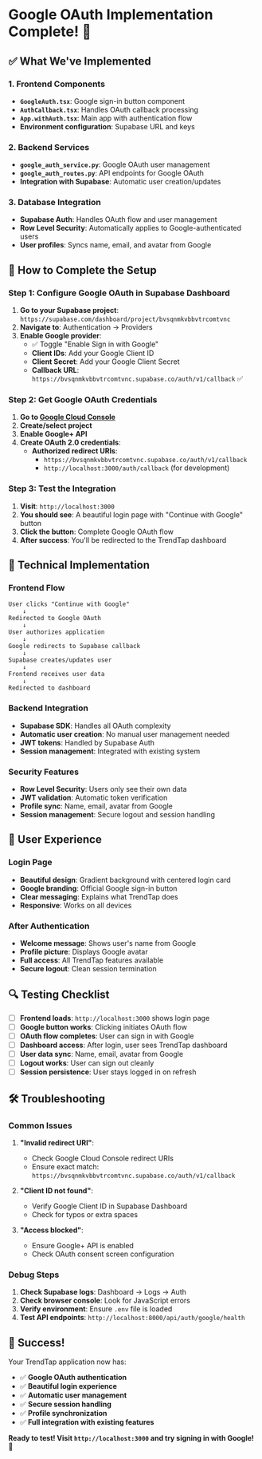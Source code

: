 # Google OAuth Implementation Complete! 🎉

## ✅ What We've Implemented

### 1. **Frontend Components**
- **`GoogleAuth.tsx`**: Google sign-in button component
- **`AuthCallback.tsx`**: Handles OAuth callback processing
- **`App.withAuth.tsx`**: Main app with authentication flow
- **Environment configuration**: Supabase URL and keys

### 2. **Backend Services**
- **`google_auth_service.py`**: Google OAuth user management
- **`google_auth_routes.py`**: API endpoints for Google OAuth
- **Integration with Supabase**: Automatic user creation/updates

### 3. **Database Integration**
- **Supabase Auth**: Handles OAuth flow and user management
- **Row Level Security**: Automatically applies to Google-authenticated users
- **User profiles**: Syncs name, email, and avatar from Google

## 🚀 How to Complete the Setup

### Step 1: Configure Google OAuth in Supabase Dashboard

1. **Go to your Supabase project**: `https://supabase.com/dashboard/project/bvsqnmkvbbvtrcomtvnc`
2. **Navigate to**: Authentication → Providers
3. **Enable Google provider**:
   - ✅ Toggle "Enable Sign in with Google"
   - **Client IDs**: Add your Google Client ID
   - **Client Secret**: Add your Google Client Secret
   - **Callback URL**: `https://bvsqnmkvbbvtrcomtvnc.supabase.co/auth/v1/callback` ✅

### Step 2: Get Google OAuth Credentials

1. **Go to [Google Cloud Console](https://console.cloud.google.com/)**
2. **Create/select project**
3. **Enable Google+ API**
4. **Create OAuth 2.0 credentials**:
   - **Authorized redirect URIs**:
     - `https://bvsqnmkvbbvtrcomtvnc.supabase.co/auth/v1/callback`
     - `http://localhost:3000/auth/callback` (for development)

### Step 3: Test the Integration

1. **Visit**: `http://localhost:3000`
2. **You should see**: A beautiful login page with "Continue with Google" button
3. **Click the button**: Complete Google OAuth flow
4. **After success**: You'll be redirected to the TrendTap dashboard

## 🔧 Technical Implementation

### Frontend Flow
```
User clicks "Continue with Google"
    ↓
Redirected to Google OAuth
    ↓
User authorizes application
    ↓
Google redirects to Supabase callback
    ↓
Supabase creates/updates user
    ↓
Frontend receives user data
    ↓
Redirected to dashboard
```

### Backend Integration
- **Supabase SDK**: Handles all OAuth complexity
- **Automatic user creation**: No manual user management needed
- **JWT tokens**: Handled by Supabase Auth
- **Session management**: Integrated with existing system

### Security Features
- **Row Level Security**: Users only see their own data
- **JWT validation**: Automatic token verification
- **Profile sync**: Name, email, avatar from Google
- **Session management**: Secure logout and session handling

## 🎯 User Experience

### Login Page
- **Beautiful design**: Gradient background with centered login card
- **Google branding**: Official Google sign-in button
- **Clear messaging**: Explains what TrendTap does
- **Responsive**: Works on all devices

### After Authentication
- **Welcome message**: Shows user's name from Google
- **Profile picture**: Displays Google avatar
- **Full access**: All TrendTap features available
- **Secure logout**: Clean session termination

## 🔍 Testing Checklist

- [ ] **Frontend loads**: `http://localhost:3000` shows login page
- [ ] **Google button works**: Clicking initiates OAuth flow
- [ ] **OAuth flow completes**: User can sign in with Google
- [ ] **Dashboard access**: After login, user sees TrendTap dashboard
- [ ] **User data sync**: Name, email, avatar from Google
- [ ] **Logout works**: User can sign out cleanly
- [ ] **Session persistence**: User stays logged in on refresh

## 🛠️ Troubleshooting

### Common Issues

1. **"Invalid redirect URI"**:
   - Check Google Cloud Console redirect URIs
   - Ensure exact match: `https://bvsqnmkvbbvtrcomtvnc.supabase.co/auth/v1/callback`

2. **"Client ID not found"**:
   - Verify Google Client ID in Supabase Dashboard
   - Check for typos or extra spaces

3. **"Access blocked"**:
   - Ensure Google+ API is enabled
   - Check OAuth consent screen configuration

### Debug Steps

1. **Check Supabase logs**: Dashboard → Logs → Auth
2. **Check browser console**: Look for JavaScript errors
3. **Verify environment**: Ensure `.env` file is loaded
4. **Test API endpoints**: `http://localhost:8000/api/auth/google/health`

## 🎉 Success!

Your TrendTap application now has:
- ✅ **Google OAuth authentication**
- ✅ **Beautiful login experience**
- ✅ **Automatic user management**
- ✅ **Secure session handling**
- ✅ **Profile synchronization**
- ✅ **Full integration with existing features**

**Ready to test! Visit `http://localhost:3000` and try signing in with Google!** 🚀


